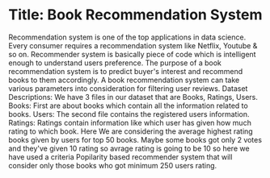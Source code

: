 # Title: Book Recommendation System
Recommendation system is one of the top applications in data science. Every consumer requires a recommendation system like Netflix, Youtube & so on. Recommender system is basically piece of code which is intelligent enough to understand users preference.
The purpose of a book recommendation system is to predict buyer's interest and recommend books to them accordingly.
A book recommendation system can take various parameters into consideration for filtering user reviews.
Dataset Descriptions: 
We have 3 files in our dataset that are Books, Ratings, Users. 
Books: First are about books which contain all the information related to books.
Users: The second file contains the registered users information.
Ratings: Ratings contain information like which user has given how much rating to which book.
Here We are considering the average highest rating books given by users for top 50 books. Maybe some books got only 2 votes and they've given 10 rating so avrage rating is going to be 10  so here we have used a criteria Popilarity based recommender system that will consider only those books who got minimum 250 users rating.
